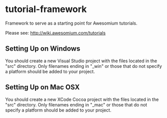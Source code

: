 tutorial-framework
==================

Framework to serve as a starting point for Awesomium tutorials.

Please see: http://wiki.awesomium.com/tutorials

## Setting Up on Windows

You should create a new Visual Studio project with the files located in the "src" directory. Only filenames ending in "_win" or those that do not specify a platform should be added to your project.

## Setting Up on Mac OSX

You should create a new XCode Cocoa project with the files located in the "src" directory. Only filenames ending in "_mac" or those that do not specify a platform should be added to your project.
